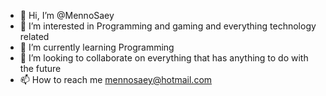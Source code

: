 - 👋 Hi, I’m @MennoSaey
- 👀 I’m interested in Programming and gaming and everything technology related
- 🌱 I’m currently learning Programming
- 💞️ I’m looking to collaborate on everything that has anything to do with the future
- 📫 How to reach me mennosaey@hotmail.com

<!---
MennoSaey/MennoSaey is a ✨ special ✨ repository because its `README.md` (this file) appears on your GitHub profile.
You can click the Preview link to take a look at your changes.
--->
